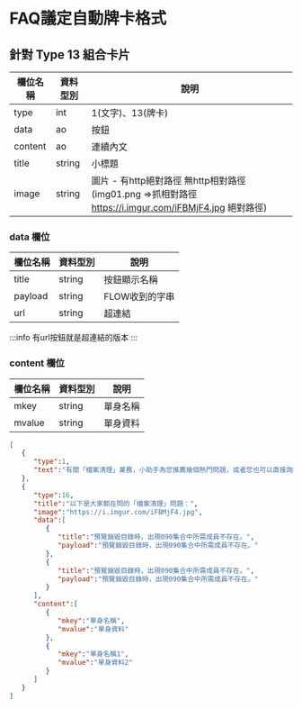 # FAQ議定自動牌卡格式

## 針對 Type 13 組合卡片


欄位名稱 | 資料型別|  說明
--------- | ------- |-----
type | int | 1(文字)、13(牌卡)| 
data | ao | 按鈕 
content | ao | 連續內文
title| string |小標題
image | string | 圖片 - 有http絕對路徑 無http相對路徑(img01.png =>抓相對路徑 https://i.imgur.com/iFBMjF4.jpg 絕對路徑) 

### data 欄位
欄位名稱 | 資料型別|  說明
--------- | ------- |-----
title | string | 按鈕顯示名稱
payload | string | FLOW收到的字串
url | string | 超連結
:::info
有url按鈕就是超連結的版本
:::

### content 欄位
欄位名稱 | 資料型別|  說明
--------- | ------- |-----
mkey | string | 單身名稱
mvalue | string | 單身資料



```json
[
   {
      "type":1,
      "text":"有關「檔案清理」業務，小助手為您推薦幾個熱門問題，或者您也可以直接詢問單一問題，我會竭誠為您解答！"
   },
   {
      "type":16,
      "title":"以下是大家都在問的「檔案清理」問題：",
      "image":"https://i.imgur.com/iFBMjF4.jpg",
      "data":[
         {
            "title":"預覽銷毀目錄時，出現090集合中所需成員不存在。",
            "payload":"預覽銷毀目錄時，出現090集合中所需成員不存在。"
         },
         {
            "title":"預覽銷毀目錄時，出現090集合中所需成員不存在。",
            "payload":"預覽銷毀目錄時，出現090集合中所需成員不存在。"
         }
      ],
      "content":[
         {
            "mkey":"單身名稱",
            "mvalue":"單身資料"
         },
         {
            "mkey":"單身名稱1",
            "mvalue":"單身資料2"
         }
      ]
   }
]
```

